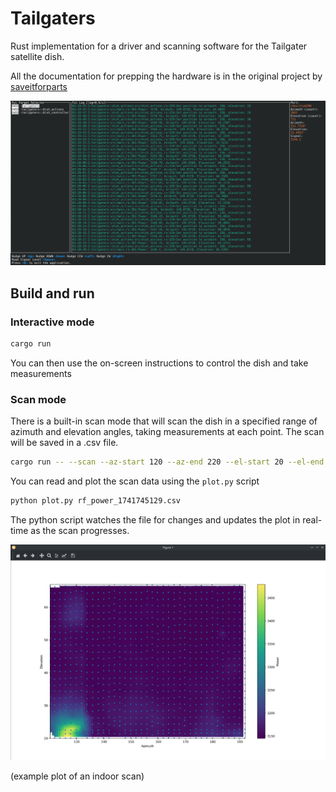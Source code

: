 # Tailgaters

Rust implementation for a driver and scanning software for the Tailgater satellite dish.

All the documentation for prepping the hardware is in the original project by [saveitforparts](https://github.com/saveitforparts/Tailgater-Microwave-Imaging)


![screenshot](docs/screenshot.png)

## Build and run

### Interactive mode
```bash
cargo run
```

You can then use the on-screen instructions to control the dish and take measurements

### Scan mode

There is a built-in scan mode that will scan the dish in a specified range of azimuth and elevation angles, taking measurements at each point. The scan will be saved in a .csv file.

```bash
cargo run -- --scan --az-start 120 --az-end 220 --el-start 20 --el-end 70 --step 2.5
```

You can read and plot the scan data using the `plot.py` script 

```bash
python plot.py rf_power_1741745129.csv
```

The python script watches the file for changes and updates the plot in real-time as the scan progresses.

![plot](docs/script.png)

(example plot of an indoor scan)

